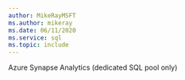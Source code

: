 ```yaml
---
author: MikeRayMSFT
ms.author: mikeray
ms.date: 06/11/2020
ms.service: sql
ms.topic: include
---
```


Azure Synapse Analytics (dedicated SQL pool only)